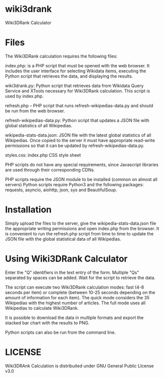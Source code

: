 # wiki3drank
Wiki3DRank Calculator

Files
=====

The Wiki3DRank calculation requires the following files:

index.php: is a PHP script that must be opened with the web browser. It includes the user interface for selecting Wikidata items, executing the Python script that retrieves the data, and displaying the results.

wiki3drank.py: Python script that retrieves data from Wikidata Query Service and XTools necessary for Wiki3DRank calculation. This script is used by index.php.

refresh.php – PHP script that runs refresh-wikipedias-data.py and should be run from the web browser.

refresh-wikipedias-data.py: Python script that updates a JSON file with global statistics of all Wikipedias.

wikipedia-stats-data.json: JSON file with the latest global statistics of all Wikipedias. Once copied to the server it must have appropriate read-write permissions so that it can be updated by refresh-wikipedias-data.py.

styles.css: index.php CSS style sheet

PHP scripts do not have any special requirements, since Javascript libraries are used through their corresponding CDNs.

PHP scripts require the JSON module to be installed (common on almost all servers) Python scripts require Python3 and the following packages: requests, asyncio, aiohttp, json, sys and BeautifulSoup.



Installation
============
Simply upload the files to the server, give the wikipedia-stats-data.json file the appropriate writing permissions and open index.php from the browser. It is convenient to run the refresh.php script from time to time to update the JSON file with the global statistical data of all Wikipedias.



Using Wiki3DRank Calculator
===========================
Enter the "Q" identifiers in the text entry of the form. Multiple "Qs" separated by spaces can be added. Wait for the script to retrieve the data.

The script can execute two Wiki3DRank calculation modes: fast (4-8 seconds per item) or complete (between 10-25 seconds depending on the amount of information for each item). The quick mode considers the 35 Wikipedias with the highest number of articles. The full mode uses all Wikipedias to calculate Wiki3DRank.

It is possible to download the data in multiple formats and export the stacked bar chart with the results to PNG.

Python scripts can also be run from the command line.


LICENSE
=======
Wiki3DRAnk Calculation is distribuited under GNU General Public LIcense v3.0
